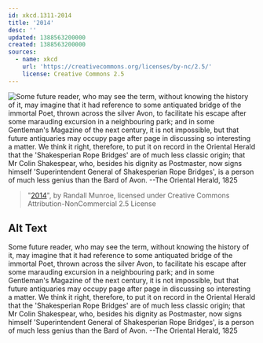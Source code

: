 ```yaml
---
id: xkcd.1311-2014
title: '2014'
desc: ''
updated: 1388563200000
created: 1388563200000
sources:
  - name: xkcd
    url: 'https://creativecommons.org/licenses/by-nc/2.5/'
    license: Creative Commons 2.5
---
```

![Some future reader, who may see the term, without knowing the history of it, may imagine that it had reference to some antiquated bridge of the immortal Poet, thrown across the silver Avon, to facilitate his escape after some marauding excursion in a neighbouring park; and in some Gentleman's Magazine of the next century, it is not impossible, but that future antiquaries may occupy page after page in discussing so interesting a matter. We think it right, therefore, to put it on record in the Oriental Herald that the 'Shakesperian Rope Bridges' are of much less classic origin; that Mr Colin Shakespear, who, besides his dignity as Postmaster, now signs himself 'Superintendent General of Shakesperian Rope Bridges', is a person of much less genius than the Bard of Avon. --The Oriental Herald, 1825](https://imgs.xkcd.com/comics/2014.png)
> "[2014](https://xkcd.com/1311/)", by Randall Munroe, licensed under Creative Commons Attribution-NonCommercial 2.5 License

## Alt Text
Some future reader, who may see the term, without knowing the history of it, may imagine that it had reference to some antiquated bridge of the immortal Poet, thrown across the silver Avon, to facilitate his escape after some marauding excursion in a neighbouring park; and in some Gentleman's Magazine of the next century, it is not impossible, but that future antiquaries may occupy page after page in discussing so interesting a matter. We think it right, therefore, to put it on record in the Oriental Herald that the 'Shakesperian Rope Bridges' are of much less classic origin; that Mr Colin Shakespear, who, besides his dignity as Postmaster, now signs himself 'Superintendent General of Shakesperian Rope Bridges', is a person of much less genius than the Bard of Avon. --The Oriental Herald, 1825
